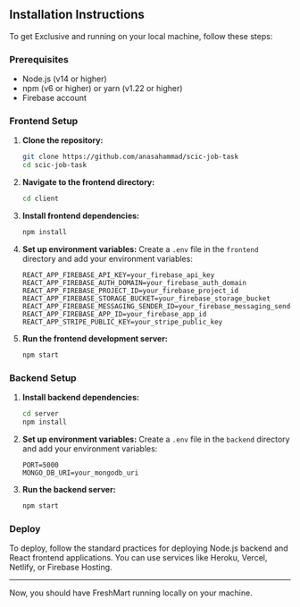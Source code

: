 ## Installation Instructions

To get Exclusive  and running on your local machine, follow these steps:

### Prerequisites
- Node.js (v14 or higher)
- npm (v6 or higher) or yarn (v1.22 or higher)
- Firebase account



### Frontend Setup

1. **Clone the repository:**
    ```sh
    git clone https://github.com/anasahammad/scic-job-task
    cd scic-job-task
    ```

2. **Navigate to the frontend directory:**
    ```sh
    cd client
    ```

3. **Install frontend dependencies:**
    ```sh
    npm install
    ```

4. **Set up environment variables:**
    Create a `.env` file in the `frontend` directory and add your environment variables:
    ```env
    REACT_APP_FIREBASE_API_KEY=your_firebase_api_key
    REACT_APP_FIREBASE_AUTH_DOMAIN=your_firebase_auth_domain
    REACT_APP_FIREBASE_PROJECT_ID=your_firebase_project_id
    REACT_APP_FIREBASE_STORAGE_BUCKET=your_firebase_storage_bucket
    REACT_APP_FIREBASE_MESSAGING_SENDER_ID=your_firebase_messaging_sender_id
    REACT_APP_FIREBASE_APP_ID=your_firebase_app_id
    REACT_APP_STRIPE_PUBLIC_KEY=your_stripe_public_key
    ```

5. **Run the frontend development server:**
    ```sh
    npm start
    ```

### Backend Setup

1. **Install backend dependencies:**
    ```sh
    cd server
    npm install
    ```

2. **Set up environment variables:**
    Create a `.env` file in the `backend` directory and add your environment variables:
    ```env
    PORT=5000
    MONGO_DB_URI=your_mongodb_uri
    ```

3. **Run the backend server:**
    ```sh
    npm start
    ```


### Deploy

To deploy, follow the standard practices for deploying Node.js backend and React frontend applications. You can use services like Heroku, Vercel, Netlify, or Firebase Hosting.

---

Now, you should have FreshMart running locally on your machine.
